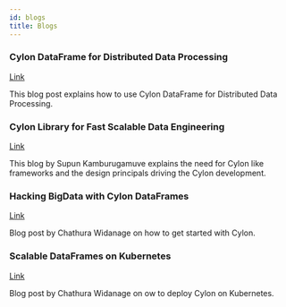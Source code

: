 ```yaml
---
id: blogs
title: Blogs
---
```


### Cylon DataFrame for Distributed Data Processing
[Link](https://medium.com/supun-kamburugamuve/cylon-dataframes-for-distributed-data-processing-23bbbbd68c5)

This blog post explains how to use Cylon DataFrame for Distributed Data Processing. 

### Cylon Library for Fast Scalable Data Engineering
[Link](https://medium.com/supun-kamburugamuve/cylon-library-for-fast-scalable-data-engineering-bf74742fe5d1)

This blog by Supun Kamburugamuve explains the need for Cylon like frameworks and the design principals driving the Cylon development.

### Hacking BigData with Cylon DataFrames
[Link](https://medium.com/cwidanage/hacking-the-bigdata-with-cylon-dataframes-2113e245b887)

Blog post by Chathura Widanage on how to get started with Cylon.

### Scalable DataFrames on Kubernetes
[Link](https://medium.com/cwidanage/scalable-dataframes-on-kubernetes-8ff58c9692c9)

Blog post by Chathura Widanage on ow to deploy Cylon on Kubernetes.

